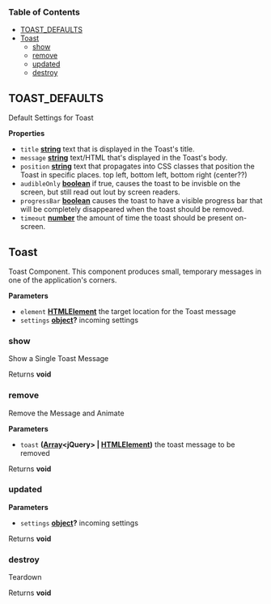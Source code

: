 <!-- Generated by documentation.js. Update this documentation by updating the source code. -->

### Table of Contents

-   [TOAST_DEFAULTS][1]
-   [Toast][2]
    -   [show][3]
    -   [remove][4]
    -   [updated][5]
    -   [destroy][6]

## TOAST_DEFAULTS

Default Settings for Toast

**Properties**

-   `title` **[string][7]** text that is displayed in the Toast's title.
-   `message` **[string][7]** text/HTML that's displayed in the Toast's body.
-   `position` **[string][7]** text that propagates into CSS classes that
     position the Toast in specific places. top left, bottom left, bottom right (center??)
-   `audibleOnly` **[boolean][8]** if true, causes the toast to be invisble on the screen,
    but still read out lout by screen readers.
-   `progressBar` **[boolean][8]** causes the toast to have a visible progress bar that
     will be completely disappeared when the toast should be removed.
-   `timeout` **[number][9]** the amount of time the toast should be present on-screen.

## Toast

Toast Component.  This component produces small, temporary messages in
 one of the application's corners.

**Parameters**

-   `element` **[HTMLElement][10]** the target location for the Toast message
-   `settings` **[object][11]?** incoming settings

### show

Show a Single Toast Message

Returns **void** 

### remove

Remove the Message and Animate

**Parameters**

-   `toast` **([Array][12]&lt;jQuery> | [HTMLElement][10])** the toast message to be removed

Returns **void** 

### updated

**Parameters**

-   `settings` **[object][11]?** incoming settings

Returns **void** 

### destroy

Teardown

Returns **void** 

[1]: #toast_defaults

[2]: #toast

[3]: #show

[4]: #remove

[5]: #updated

[6]: #destroy

[7]: https://developer.mozilla.org/docs/Web/JavaScript/Reference/Global_Objects/String

[8]: https://developer.mozilla.org/docs/Web/JavaScript/Reference/Global_Objects/Boolean

[9]: https://developer.mozilla.org/docs/Web/JavaScript/Reference/Global_Objects/Number

[10]: https://developer.mozilla.org/docs/Web/HTML/Element

[11]: https://developer.mozilla.org/docs/Web/JavaScript/Reference/Global_Objects/Object

[12]: https://developer.mozilla.org/docs/Web/JavaScript/Reference/Global_Objects/Array
